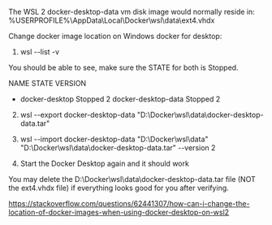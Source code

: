 The WSL 2 docker-desktop-data vm disk image would normally reside in: %USERPROFILE%\AppData\Local\Docker\wsl\data\ext4.vhdx

Change docker image location on Windows docker for desktop:

1. wsl --list -v

You should be able to see, make sure the STATE for both is Stopped.

  NAME                   STATE           VERSION
* docker-desktop         Stopped         2
  docker-desktop-data    Stopped         2

2. wsl --export docker-desktop-data "D:\Docker\wsl\data\docker-desktop-data.tar"

3. wsl --import docker-desktop-data "D:\Docker\wsl\data" "D:\Docker\wsl\data\docker-desktop-data.tar" --version 2

4. Start the Docker Desktop again and it should work

You may delete the D:\Docker\wsl\data\docker-desktop-data.tar file (NOT the ext4.vhdx file) if everything looks good for you after verifying.


https://stackoverflow.com/questions/62441307/how-can-i-change-the-location-of-docker-images-when-using-docker-desktop-on-wsl2
